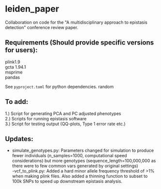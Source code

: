 # leiden_paper
Collaboration on code for the "A multidisciplinary approach to epistasis detection" conference review paper.

## Requirements (Should provide specific versions for users):
plink1.9  
gcta 1.94.1  
msprime  
pandas   

See `pyproject.toml` for python dependencies.
random  

## To add:
1.) Script for generating PCA and PC adjusted phenotypes  
2.) Scripts for running epistasis software  
3.) Script for testing output (QQ-plots, Type 1 error rate etc.)  

## Updates: 
- simulate_genotypes.py: Parameters changed for simulation to produce fewer individuals (n_samples=1000, computational speed considerations) but more genotypes (sequence_length=100,000,000 as there were to few common vars generated by original settings)  
-vcf_to_plink.py: Added a hard minor allele frequency threshold of >1% when making plink files. Also added a thinning function to subset to 100k SNPs to speed up downstream epistasis analysis.  
